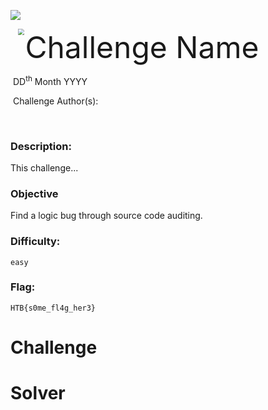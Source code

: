 ![](https://angusgardner.xyz/banner.png)



<img src="https://angusgardner.xyz/htb.png" style="margin-left: 20px; zoom: 60%;" align=left />    	<font size="10">Challenge Name</font>

​		DD<sup>th</sup> Month YYYY

​		Challenge Author(s): 

​		

 



### Description:

This challenge...

### Objective

Find a logic bug through source code auditing.

### Difficulty:

`easy`

### Flag:

`HTB{s0me_fl4g_her3}`



# Challenge



# Solver

```python

```

